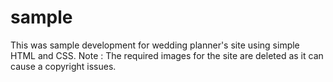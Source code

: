 # sample
This was sample development for wedding planner's site using simple HTML and CSS.
Note : The required images for the site are deleted as it can cause a copyright issues.
